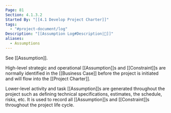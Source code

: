```yaml
---
Page: 81
Section: 4.1.3.2
Started By: "[[4.1 Develop Project Charter]]"
tags:
  - "#project-document/log"
Description: "[[Assumption Log#Description|📝]]"
aliases:
  - Assumptions
---
```

See [[Assumption]].

High-level strategic and operational [[Assumption]]s and [[Constraint]]s are normally identified in the [[Business Case]] before the project is initiated and will flow into the [[Project Charter]].

Lower-level activity and task [[Assumption]]s are generated throughout the project such as defining technical specifications, estimates, the schedule, risks, etc. It is used to record all [[Assumption]]s and [[Constraint]]s throughout the project life cycle.


